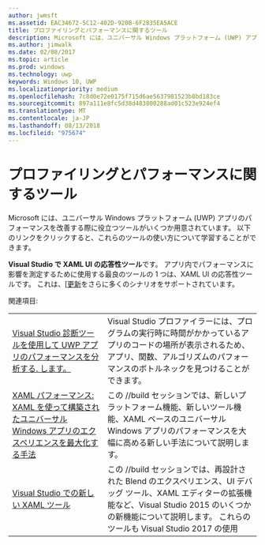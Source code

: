 ```yaml
---
author: jwmsft
ms.assetid: EAC34672-5C12-402D-920B-6F2835EA5ACE
title: プロファイリングとパフォーマンスに関するツール
description: Microsoft には、ユニバーサル Windows プラットフォーム (UWP) アプリのパフォーマンスを改善する際に役立つツールがいくつか用意されています。
ms.author: jimwalk
ms.date: 02/08/2017
ms.topic: article
ms.prod: windows
ms.technology: uwp
keywords: Windows 10, UWP
ms.localizationpriority: medium
ms.openlocfilehash: 7c8d0e72e0175f715d6ae5637981523b8bd183ce
ms.sourcegitcommit: 897a111e8fc5d38d483800288ad01c523e924ef4
ms.translationtype: MT
ms.contentlocale: ja-JP
ms.lasthandoff: 08/13/2018
ms.locfileid: "975674"
---
```

# <a name="tools-for-profiling-and-performance"></a>プロファイリングとパフォーマンスに関するツール


Microsoft には、ユニバーサル Windows プラットフォーム (UWP) アプリのパフォーマンスを改善する際に役立つツールがいくつか用意されています。 以下のリンクをクリックすると、これらのツールの使い方について学習することができます。

**Visual Studio で XAML UI の応答性ツール**です。 アプリ内でパフォーマンスに影響を測定するために使用する最良のツールの 1 つは、XAML UI の応答性ツールです。 これは、[[更新](http://blogs.msdn.com/b/wpf/archive/2015/01/14/new-ui-performance-analysis-tool-for-wpf-applications.aspx)をさらに多くのシナリオをサポートされています。

関連項目: 

|           |             |
|-----------|-------------|
| [Visual Studio 診断ツールを使用して UWP アプリのパフォーマンスを分析する. します。](https://msdn.microsoft.com/library/windows/apps/xaml/hh696636.aspx) | Visual Studio プロファイラーには、プログラムの実行時に時間がかかっているアプリのコードの場所が表示されるため、アプリ、関数、アルゴリズムのパフォーマンスのボトルネックを見つけることができます。 |
| [XAML パフォーマンス: XAML を使って構築されたユニバーサル Windows アプリのエクスペリエンスを最大化する手法](https://channel9.msdn.com/Events/Build/2015/3-698) | この //build セッションでは、新しいプラットフォーム機能、新しいツール機能、XAML ベースのユニバーサル Windows アプリのパフォーマンスを大幅に高める新しい手法について説明します。 |
| [Visual Studio での新しい XAML ツール](https://channel9.msdn.com/Events/Build/2015/2-697) | この //build セッションでは、再設計された Blend のエクスペリエンス、UI デバッグ ツール、XAML エディターの拡張機能など、Visual Studio 2015 のいくつかの新機能について説明します。 これらのツールも Visual Studio 2017 の使用 |
